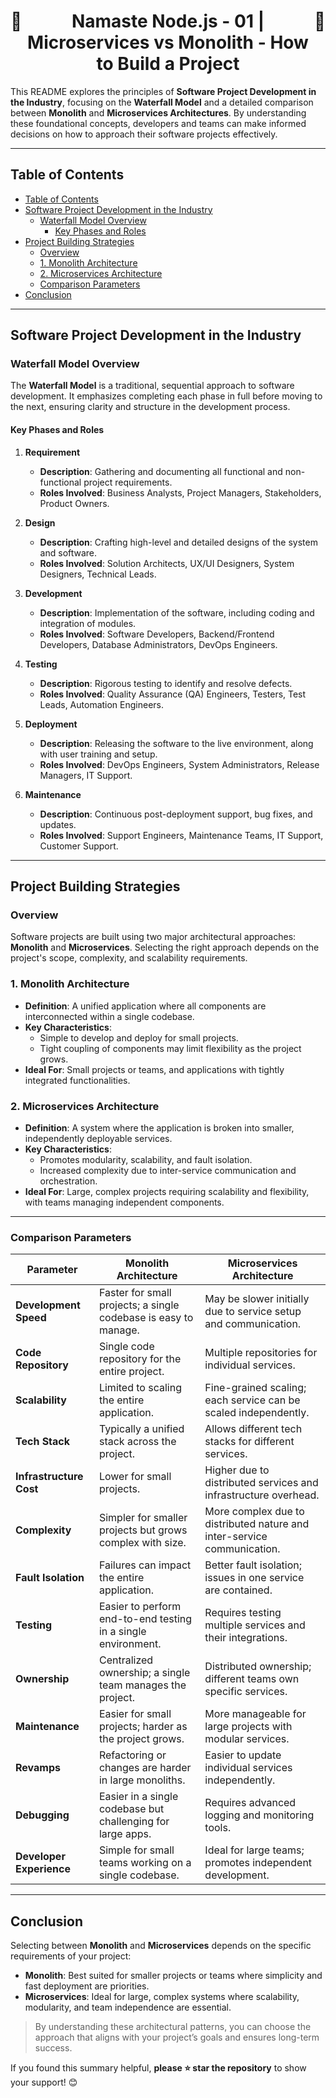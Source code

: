 <h1 style="text-align: center; display: flex; justify-content: space-between;">
  🚀 <span>Namaste Node.js - 01 | Microservices vs Monolith - How to Build a Project</span> 🚀
</h1>


This README explores the principles of **Software Project Development in the Industry**, focusing on the **Waterfall Model** and a detailed comparison between **Monolith** and **Microservices Architectures**. By understanding these foundational concepts, developers and teams can make informed decisions on how to approach their software projects effectively.

---

## Table of Contents

- [Table of Contents](#table-of-contents)
- [Software Project Development in the Industry](#software-project-development-in-the-industry)
  - [Waterfall Model Overview](#waterfall-model-overview)
    - [Key Phases and Roles](#key-phases-and-roles)
- [Project Building Strategies](#project-building-strategies)
  - [Overview](#overview)
  - [1. Monolith Architecture](#1-monolith-architecture)
  - [2. Microservices Architecture](#2-microservices-architecture)
  - [Comparison Parameters](#comparison-parameters)
- [Conclusion](#conclusion)

---

## Software Project Development in the Industry

### Waterfall Model Overview

The **Waterfall Model** is a traditional, sequential approach to software development. It emphasizes completing each phase in full before moving to the next, ensuring clarity and structure in the development process.

#### Key Phases and Roles

1. **Requirement**

   - **Description**: Gathering and documenting all functional and non-functional project requirements.
   - **Roles Involved**: Business Analysts, Project Managers, Stakeholders, Product Owners.

2. **Design**

   - **Description**: Crafting high-level and detailed designs of the system and software.
   - **Roles Involved**: Solution Architects, UX/UI Designers, System Designers, Technical Leads.

3. **Development**

   - **Description**: Implementation of the software, including coding and integration of modules.
   - **Roles Involved**: Software Developers, Backend/Frontend Developers, Database Administrators, DevOps Engineers.

4. **Testing**

   - **Description**: Rigorous testing to identify and resolve defects.
   - **Roles Involved**: Quality Assurance (QA) Engineers, Testers, Test Leads, Automation Engineers.

5. **Deployment**

   - **Description**: Releasing the software to the live environment, along with user training and setup.
   - **Roles Involved**: DevOps Engineers, System Administrators, Release Managers, IT Support.

6. **Maintenance**
   - **Description**: Continuous post-deployment support, bug fixes, and updates.
   - **Roles Involved**: Support Engineers, Maintenance Teams, IT Support, Customer Support.

---

## Project Building Strategies

### Overview

Software projects are built using two major architectural approaches: **Monolith** and **Microservices**. Selecting the right approach depends on the project's scope, complexity, and scalability requirements.

### 1. Monolith Architecture

- **Definition**: A unified application where all components are interconnected within a single codebase.
- **Key Characteristics**:
  - Simple to develop and deploy for small projects.
  - Tight coupling of components may limit flexibility as the project grows.
- **Ideal For**: Small projects or teams, and applications with tightly integrated functionalities.

### 2. Microservices Architecture

- **Definition**: A system where the application is broken into smaller, independently deployable services.
- **Key Characteristics**:
  - Promotes modularity, scalability, and fault isolation.
  - Increased complexity due to inter-service communication and orchestration.
- **Ideal For**: Large, complex projects requiring scalability and flexibility, with teams managing independent components.

---

### Comparison Parameters

| **Parameter**            | **Monolith Architecture**                                       | **Microservices Architecture**                                          |
| ------------------------ | --------------------------------------------------------------- | ----------------------------------------------------------------------- |
| **Development Speed**    | Faster for small projects; a single codebase is easy to manage. | May be slower initially due to service setup and communication.         |
| **Code Repository**      | Single code repository for the entire project.                  | Multiple repositories for individual services.                          |
| **Scalability**          | Limited to scaling the entire application.                      | Fine-grained scaling; each service can be scaled independently.         |
| **Tech Stack**           | Typically a unified stack across the project.                   | Allows different tech stacks for different services.                    |
| **Infrastructure Cost**  | Lower for small projects.                                       | Higher due to distributed services and infrastructure overhead.         |
| **Complexity**           | Simpler for smaller projects but grows complex with size.       | More complex due to distributed nature and inter-service communication. |
| **Fault Isolation**      | Failures can impact the entire application.                     | Better fault isolation; issues in one service are contained.            |
| **Testing**              | Easier to perform end-to-end testing in a single environment.   | Requires testing multiple services and their integrations.              |
| **Ownership**            | Centralized ownership; a single team manages the project.       | Distributed ownership; different teams own specific services.           |
| **Maintenance**          | Easier for small projects; harder as the project grows.         | More manageable for large projects with modular services.               |
| **Revamps**              | Refactoring or changes are harder in large monoliths.           | Easier to update individual services independently.                     |
| **Debugging**            | Easier in a single codebase but challenging for large apps.     | Requires advanced logging and monitoring tools.                         |
| **Developer Experience** | Simple for small teams working on a single codebase.            | Ideal for large teams; promotes independent development.                |

---

## Conclusion

Selecting between **Monolith** and **Microservices** depends on the specific requirements of your project:

- **Monolith**: Best suited for smaller projects or teams where simplicity and fast deployment are priorities.
- **Microservices**: Ideal for large, complex systems where scalability, modularity, and team independence are essential.

> By understanding these architectural patterns, you can choose the approach that aligns with your project’s goals and ensures long-term success.

If you found this summary helpful, **please ⭐ star the repository** to show your support! 😊
